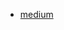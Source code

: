 
- [medium](https://weng-albert.medium.com/%E6%B7%BA%E8%AB%87kubernetes%E5%85%A7%E9%83%A8%E7%B6%B2%E8%B7%AF%E9%80%9A%E4%BF%A1%E7%9A%84%E5%9F%BA%E6%9C%AC%E8%A7%80%E5%BF%B5-e9d993e01423)

